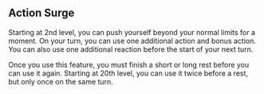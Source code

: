 ## Action Surge
Starting at 2nd level, you can push yourself beyond your normal limits for a moment.
On your turn, you can use one additional action and bonus action.
You can also use one additional reaction before the start of your next turn.

Once you use this feature, you must finish a short or long rest before you can use it again.
Starting at 20th level, you can use it twice before a rest, but only once on the same turn.

<!--

-<< CHANGES >>-
- second powerup moved to 20th level
- this was swapped with extra attack 3
- allowed an extra action and bonus action (and reaction).

-<< COMMENTARY >>-
- action surge is more useful for non-martial characters than extra attack 3
-> multiclassing with fighter 17 shouldn't boost spellcasters as much as martials
-> spellcasters get enough love as it is
-> therefore, action surge 2 is moved to 20th level
- 19th level alone is really a powerboost (while 18th is a ribbon)
- those levels should be enough motivation to get to 20th level, especially with an ASI

-->
